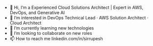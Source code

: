 - 👋 Hi, I’m a Experienced Cloud Solutions Architect | Expert in AWS, DevOps, and Generative AI
- 👀 I’m interested in DevOps Technical Lead · AWS Solution Architect · Cloud Architect
- 🌱 I’m currently learning new technologies
- 💞️ I’m looking to collaborate on new roles
- 📫 How to reach me linkedin.com/in/sirrupesh

<!---
sirrupesh/sirrupesh is a ✨ special ✨ repository because its `README.md` (this file) appears on your GitHub profile.
You can click the Preview link to take a look at your changes.
--->
